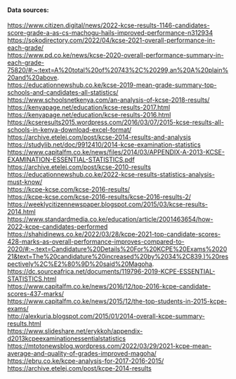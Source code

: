  #### Data sources:
https://www.citizen.digital/news/2022-kcse-results-1146-candidates-score-grade-a-as-cs-machogu-hails-improved-performance-n312934 <br/>
https://sokodirectory.com/2022/04/kcse-2021-overall-performance-in-each-grade/ <br/>
https://www.pd.co.ke/news/kcse-2020-overall-performance-summary-in-each-grade-75820/#:~:text=A%20total%20of%20743%2C%20299,an%20A%20plain%20and%20above. <br/>
https://educationnewshub.co.ke/kcse-2019-mean-grade-summary-top-schools-and-candidates-all-statistics/ <br/>
https://www.schoolsnetkenya.com/an-analysis-of-kcse-2018-results/ <br/>
https://kenyapage.net/education/kcse-results-2017.html <br/>
https://kenyapage.net/education/kcse-results-2016.html <br/>
https://kcseresults2015.wordpress.com/2016/03/07/2015-kcse-results-all-schools-in-kenya-download-excel-format/ <br/>
https://archive.etelej.com/post/kcse-2014-results-and-analysis <br/>
https://studylib.net/doc/9912410/2014-kcse-examination-statistics <br/>
https://www.capitalfm.co.ke/news/files/2014/03/APPENDIX-A-2013-KCSE-EXAMINATION-ESSENTIAL-STATISTICS.pdf <br/>
https://archive.etelej.com/post/kcse-2010-results <br/>
https://educationnewshub.co.ke/2022-kcse-results-statistics-analysis-must-know/ <br/>
https://kcpe-kcse.com/kcse-2016-results/ <br/>
https://kcpe-kcse.com/kcse-2016-results/kcse-2016-results-2/ <br/>
https://weeklycitizennewspaper.blogspot.com/2015/03/kcse-results-2014.html <br/>
https://www.standardmedia.co.ke/education/article/2001463654/how-2022-kcpe-candidates-performed <br/>
https://shahidinews.co.ke/2022/03/28/kcpe-2021-top-candidate-scores-428-marks-as-overall-performance-improves-compared-to-2020/#:~:text=Candidature%20Details%20For%20KCPE%20Exams%202021&text=The%20candidature%20increased%20by%2034%2C839,)%20respectively%2C%E2%80%9D%20said%20Magoha. <br/>
https://dc.sourceafrica.net/documents/119796-2019-KCPE-ESSENTIAL-STATISTICS.html <br/>
https://www.capitalfm.co.ke/news/2016/12/top-2016-kcpe-candidate-scores-437-marks/ <br/>
https://www.capitalfm.co.ke/news/2015/12/the-top-students-in-2015-kcpe-exams/ <br/>
http://alexkuria.blogspot.com/2015/01/2014-overall-kcpe-summary-results.html <br/>
https://www.slideshare.net/erykkoh/appendix-d2013kcpeexaminationessentialstatistics <br/>
https://mtotonewsblog.wordpress.com/2022/03/29/2021-kcpe-mean-average-and-quality-of-grades-improved-magoha/
https://ebru.co.ke/kcpe-analysis-for-2017-2016-2015/
https://archive.etelej.com/post/kcpe-2014-results
